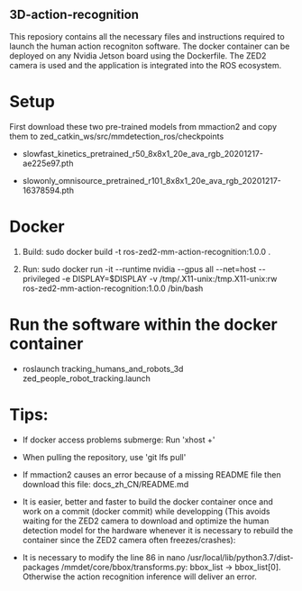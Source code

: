 ## 3D-action-recognition

This reposiory contains all the necessary files and instructions required to launch the human action recogniton software. The docker container can be deployed on any Nvidia Jetson board using the Dockerfile. The ZED2 camera is used and the  application is integrated into the ROS ecosystem.

# Setup

First download these two pre-trained models from mmaction2 and copy them to zed_catkin_ws/src/mmdetection_ros/checkpoints

- slowfast_kinetics_pretrained_r50_8x8x1_20e_ava_rgb_20201217-ae225e97.pth

- slowonly_omnisource_pretrained_r101_8x8x1_20e_ava_rgb_20201217-16378594.pth

# Docker 

1. Build: sudo docker build -t ros-zed2-mm-action-recognition:1.0.0 . 

2. Run: sudo docker run -it --runtime nvidia --gpus all --net=host --privileged -e DISPLAY=$DISPLAY -v /tmp/.X11-unix:/tmp.X11-unix:rw ros-zed2-mm-action-recognition:1.0.0 /bin/bash

# Run the software within the docker container

- roslaunch tracking_humans_and_robots_3d zed_people_robot_tracking.launch

# Tips:

- If docker access problems submerge: Run 'xhost +'

- When pulling the repository, use 'git lfs pull'

- If mmaction2 causes an error because of a missing README file then download this file: docs_zh_CN/README.md

- It is easier, better and faster to build the docker container once and work on a commit (docker commit) while developping (This avoids waiting for the ZED2 camera to download and optimize the human detection model for the hardware whenever it is necessary to rebuild the container since the ZED2 camera often freezes/crashes): 

- It is necessary to modify the line 86 in nano /usr/local/lib/python3.7/dist-packages
/mmdet/core/bbox/transforms.py: bbox_list -> bbox_list[0]. Otherwise the action recognition inference will deliver an error. 
